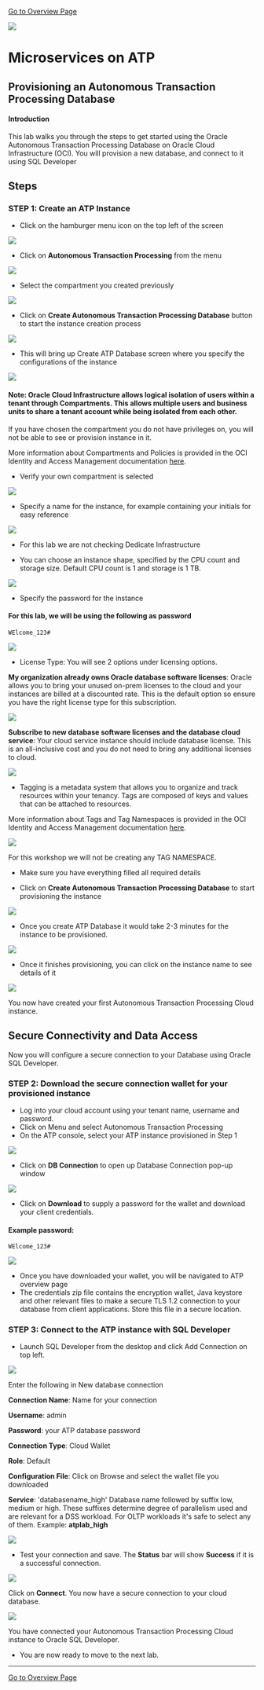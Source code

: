 [Go to Overview Page](README.md)

![](../../common/images/customer.logo2.png)

# Microservices on ATP

## Provisioning an Autonomous Transaction Processing Database


#### **Introduction**

This lab walks you through the steps to get started using the Oracle Autonomous Transaction Processing Database on Oracle Cloud Infrastructure (OCI). You will provision a new database, and connect to it using SQL Developer



## Steps



### **STEP 1: Create an ATP Instance**

-  Click on the hamburger menu icon on the top left of the screen

![](./images/100/Picture100-20.jpeg)

-  Click on **Autonomous Transaction Processing** from the menu

![](./images/100/Picture100-21.jpeg)

- Select the compartment you created previously 

![](./images/100/DemoComp.png)

-  Click on **Create Autonomous Transaction Processing Database** button to start the instance creation process

![](./images/100/Picture100-23.jpeg)

-  This will bring up Create ATP Database screen where you specify the configurations of the instance

![](./images/100/Picture100-24.jpeg)


#### Note: Oracle Cloud Infrastructure allows logical isolation of users within a tenant through Compartments. This allows multiple users and business units to share a tenant account while being isolated from each other.

If you have chosen the compartment you do not have privileges on, you will not be able to see or provision instance in it.

More information about Compartments and Policies is provided in the OCI Identity and Access Management documentation [here](https://docs.cloud.oracle.com/iaas/Content/Identity/Tasks/managingcompartments.htm?tocpath=Services%7CIAM%7C_____13).

-  Verify your own compartment is selected

![](./images/100/Picture100-26.jpeg)

-  Specify a name for the instance, for example containing your initials for easy reference

![](./images/100/Picture100-27.jpeg)

- For this lab we are not checking Dedicate Infrastructure

-  You can choose an instance shape, specified by the CPU count and storage size. Default CPU count is 1 and storage is 1 TB.

![](./images/100/Picture100-28.jpeg)

-  Specify the password for the instance

#### For this lab, we will be using the following as password

```
WElcome_123#
```

![](./images/100/Picture100-29.jpeg)

- License Type: You will see 2 options under licensing options. 

**My organization already owns Oracle database software licenses**: Oracle allows you to bring your unused on-prem licenses to the cloud and your instances are billed at a discounted rate. This is the default option so ensure you have the right license type for this subscription.

![](./images/100/Picture100-34.jpeg)



**Subscribe to new database software licenses and the database cloud service**: Your cloud service instance should include database license. This is an all-inclusive cost and you do not need to bring any additional licenses to cloud.

![](./images/100/Picture100-35.jpeg)

- Tagging is a metadata system that allows you to organize and track resources within your tenancy. Tags are composed of keys and values that can be attached to resources. 

More information about Tags and Tag Namespaces is provided in the OCI Identity and Access Management documentation [here](https://docs.cloud.oracle.com/iaas/Content/Identity/Concepts/taggingoverview.htm).


![](./images/100/Picture100-36.jpeg)

For this workshop we will not be creating any TAG NAMESPACE. 

- Make sure you have everything filled all required details

-  Click on **Create Autonomous Transaction Processing Database** to start provisioning the instance

![](./images/100/Picture100-31.jpeg)

- Once you create ATP Database it would take 2-3 minutes for the instance to be provisioned.

![](./images/100/Picture100-32.jpeg)

-  Once it finishes provisioning, you can click on the instance name to see details of it

![](./images/100/Picture100-33.jpeg)

You now have created your first Autonomous Transaction Processing Cloud instance.



## Secure Connectivity and Data Access

Now you will configure a secure connection to your Database using Oracle SQL Developer.



### **STEP 2: Download the secure connection wallet for your provisioned instance**

- Log into your cloud account using your tenant name, username and password.
- Click on Menu and select Autonomous Transaction Processing
- On the ATP console, select your ATP instance provisioned in Step 1

![](/Users/jleemans/dev/github/cloudtestdrive/AppDev/ATP-OKE/images/200/Picture200-1.png)

- Click on  **DB Connection** to open up Database Connection pop-up window

![](/Users/jleemans/dev/github/cloudtestdrive/AppDev/ATP-OKE/images/200/Picture200-2.png)

- Click on **Download** to supply a password for the wallet and download your client credentials.

#### Example password:

```
WElcome_123#
```

![](/Users/jleemans/dev/github/cloudtestdrive/AppDev/ATP-OKE/images/200/Picture200-3.png)

- Once you have downloaded your wallet, you will be navigated to ATP overview page
- The credentials zip file contains the encryption wallet, Java keystore and other relevant files to make a secure TLS 1.2 connection to your database from client applications. Store this file in a secure location.

### **STEP 3: Connect to the ATP instance with SQL Developer**

- Launch SQL Developer from the desktop and click Add Connection on top left.

![](/Users/jleemans/dev/github/cloudtestdrive/AppDev/ATP-OKE/images/200/Picture200-7.png)

Enter the following in New database connection

**Connection Name**: Name for your connection

**Username**: admin

**Password**: your ATP database password

**Connection Type**: Cloud Wallet

**Role**: Default

**Configuration File**: Click on Browse and select the wallet file you downloaded

**Service**: 'databasename_high' Database name followed by suffix low, medium or high. These suffixes determine degree of parallelism used and are relevant for a DSS workload. For OLTP workloads it's safe to select any of them. Example: **atplab_high**

![](/Users/jleemans/dev/github/cloudtestdrive/AppDev/ATP-OKE/images/200/Picture200-8.png)

- Test your connection and save. The **Status** bar will show **Success** if it is a successful connection.

![](/Users/jleemans/dev/github/cloudtestdrive/AppDev/ATP-OKE/images/200/Picture200-9.png)

Click on **Connect**. You now have a secure connection to your cloud database.

![](/Users/jleemans/dev/github/cloudtestdrive/AppDev/ATP-OKE/images/200/Picture200-10.png)

You have connected your Autonomous Transaction Processing Cloud instance to Oracle SQL Developer.

- You are now ready to move to the next lab.





------

[Go to Overview Page](README.md)

